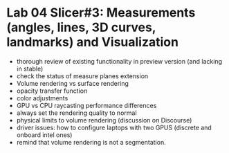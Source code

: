 # Lab 04 Slicer#3: Measurements (angles, lines, 3D curves, landmarks) and Visualization 
* thorough review of existing functionality in preview version (and lacking in stable)
* check the status of measure planes extension 
* Volume rendering vs surface rendering
* opacity transfer function
* color adjustments
* GPU vs CPU raycasting performance differences
* always set the rendering quality to normal 
* physical limits to volume rendering (discussion on Discourse)
* driver issues: how to configure laptops with two GPUS (discrete and onboard intel ones)
* remind that volume rendering is not a segmentation. 
